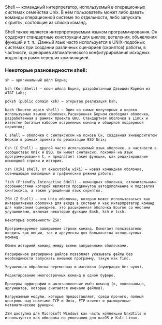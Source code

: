 Shell — командный интерпретатор, используемый в операционных системах семейства Unix. В нём пользователь может либо давать команды операционной системе по отдельности, либо запускать скрипты, состоящие из списка команд.

Shell также является интерпретируемым языком программирования. Он содержит стандартные конструкции для циклов, ветвления, объявления функций и т. п.. Данный язык часто используется в UNIX-подобных системах при создании различных сценариев (скриптов) работы, в частности, сценариев автоматического конфигурирования исходных кодов программ перед их компиляцией.

### Некоторые разновидности shell:

    sh — оригинальный шёлл Борна;

    ksh (KornShell) — клон шёлла Борна, разработанный Дэвидом Корном из AT&T Labs;

    pdksh (public domain ksh) — открытая реализация ksh;

    bash (bourne again shell) — Один из самых популярных и широко используемых языков оболочек.Расширенная Борном свободная оболочка, разработанная в рамках проекта GNU. Стандартная оболочка в Linux и известен богатым набором встроенных команд и обширной поддержкой скриптов;

    C shell — оболочка с синтаксисом на основе Си, созданная Университетом Беркли в рамках проекта по реализации BSD Unix;

    Csh (C Shell) — другой часто используемый язык оболочек, в частности в сообществах Unix и BSD. Он имеет синтаксис, похожий на язык программирования C, и предлагает такие функции, как редактирование командной строки и история.

    xsh (Xiki shell, от executable wiki) — новая командная оболочка, совмещающая командный и графический режимы работы;

    fish (Friendly Interactive SHell) — командная оболочка, отличительными особенностями которой являются продвинутое автодополнение и подсветка синтаксиса, а также упрощённый язык скриптов.

    ZSH (Z Shell) — это Unix-оболочка, которая может использоваться как интерактивная оболочка для входа в систему и как интерпретатор команд для написания сценариев, это расширенная оболочка Bourne со многими улучшениями, включая некоторые функции Bash, ksh и tcsh.

    Некоторые особенности ZSH:

    Программируемое завершение строки команд. Помогает пользователю вводить как опции, так и аргументы для большинства используемых команд.

    Обмен историей команд между всеми запущенными оболочками.

    Расширенное расширение файлов позволяет указывать файлы без необходимости запускать внешнюю программу, такую как find.

    Улучшенная обработка переменных и массивов (нумерация без нуля).

    Редактирование многострочных команд в одном буфере.

    Проверка орфографии и автозаполнение имён команд (и, опционально, аргументов, которые считаются именами файлов).

    Нагружаемые модули, которые предоставляют, среди прочего, полный контроль над сокетами TCP и Unix, FTP-клиент и расширенные математические функции.

    ZSH доступна для Microsoft Windows как часть коллекции UnxUtils и используется как оболочка по умолчанию для macOS и Kali Linux.


